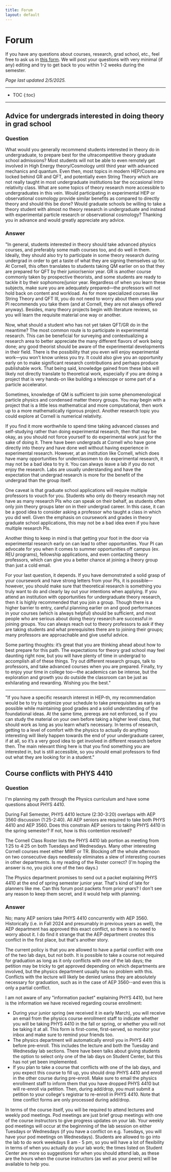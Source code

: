 ```yaml
---
title: Forum
layout: default
---
```

<link rel="stylesheet" href="/main.css">

# Forum

If you have any questions about courses, research, grad school, etc., feel free to ask us in [this form](https://docs.google.com/forms/d/e/1FAIpQLSd6bn5MNtVsbdFpGqtQT8dXEhIvStyfb3S5Vak8E3XqOu7z9Q/viewform?usp=sf_link). We will post your questions with very minimal (if any) editing and try to get back to you within 1-2 weeks during the semester.

_Page last updated 2/5/2025._

---
* TOC
{:toc}
---

## Advice for undergrads interested in doing theory in grad school
### Question
What would you generally recommend students interested in theory do in undergraduate, to prepare best for the ultracompetitive theory graduate school admissions? Most students will not be able to even remotely get involved in High Energy theory/Cosmology until third year with advanced mechanics and quantum. Even then, most topics in modern HEP/Cosmo are locked behind GR and QFT, and potentially even String Theory which are not really taught in most undergraduate institutions bar the occasional Intro relativity class. What are some topics of theory research more accessible to undergraduates in this vein. Would participating in experimental HEP or observational cosmology provide similar benefits as compared to directly theory and should this be done? Would graduate schools be willing to take a theory student with almost no theory research in undergraduate and instead with experimental particle research or observational cosmology? Thanking you in advance and would greatly appreciate any advice.

### Answer
"In general, students interested in theory should take advanced physics courses, and preferably some math courses too, and do well in them. Ideally, they should also try to participate in some theory research during undergrad in order to get a taste of what they are signing themselves up for. At Cornell, this often translates to students taking QM earlier on so that they are prepared for QFT by their junior/senior year. GR is another course commonly taken by prospective theorists, and some students are ready to tackle it by their sophomore/junior year. Regardless of when you learn these subjects, make sure you are adequately prepared—the professors will not hold back on content and workload. As for more specialized courses like String Theory and QFT III, you do not need to worry about them unless your PI recommends you take them (and at Cornell, they are not always offered anyway). Besides, many theory projects begin with literature reviews, so you will learn the requisite material one way or another.

Now, what should a student who has not yet taken QFT/GR do in the meantime? The most common route is to participate in experimental research. This can be beneficial for surveying and contextualizing a research area to better appreciate the many different flavors of work being done; any good theorist should be aware of the experimental developments in their field. There is the possibility that you even will enjoy experimental work—you won’t know unless you try. It could also give you an opportunity early on to make significant research contributions and perhaps produce publishable work. That being said, knowledge gained from these labs will likely not directly translate to theoretical work, especially if you are doing a project that is very hands-on like building a telescope or some part of a particle accelerator.

Sometimes, knowledge of QM is sufficient to join some phenomenological particle physics and condensed matter theory groups. You may begin with a project that is a little less mathematical and more computational, then work up to a more mathematically rigorous project. Another research topic you could explore at Cornell is numerical relativity.

If you find it more worthwhile to spend time taking advanced classes and self-studying rather than doing experimental research, then that may be okay, as you should not force yourself to do experimental work just for the sake of doing it. There have been undergrads at Cornell who have gone directly into theory and have done well without having experience in experimental research. However, at an institution like Cornell, which does have many opportunities for underclassmen to do experimental research, it may not be a bad idea to try it. You can always leave a lab if you do not enjoy the research. Labs are usually understanding and have the expectation that undergrad research is more for the benefit of the undergrad than the group itself.

One caveat is that graduate school applications will require multiple professors to vouch for you. Students who only do theory research may not have as many research PIs who can speak on their behalf, as students often only join theory groups later on in their undergrad career. In this case, it can be a good idea to consider asking a professor who taught a class in which you did well. Given the emphasis on coursework and grades in theory graduate school applications, this may not be a bad idea even if you have multiple research PIs.

Another thing to keep in mind is that getting your foot in the door via experimental research early on can lead to other opportunities. Your PI can advocate for you when it comes to summer opportunities off campus (ex. REU programs), fellowship applications, and even contacting theory professors, which can give you a better chance at joining a theory group than just a cold email.

For your last question, it depends. If you have demonstrated a solid grasp of your coursework and have strong letters from your PIs, it is possible—however, you should make sure that theoretical research is something you truly want to do and clearly lay out your intentions when applying. If you attend an institution with opportunities for undergraduate theory research, then it is highly recommended that you join a group. Though there is a higher barrier to entry, careful planning earlier on and good performances in your courses (which is always helpful) should be sufficient, and most people who are serious about doing theory research are successful in joining groups. You can always reach out to theory professors to ask if they are taking students and what prerequisites there are to joining their groups; many professors are approachable and give useful advice.

Some parting thoughts: it’s great that you are thinking ahead about how to best prepare for this path. The expectations for theory grad school may feel daunting right now, but you will have plenty of time in undergrad to accomplish all of these things. Try out different research groups, talk to professors, and take advanced courses when you are prepared. Finally, try to enjoy your time in college too—the academics can be intense, but the exploration and growth you do outside the classroom can be just as exhilarating and rewarding. Wishing you the best."

---

"If you have a specific research interest in HEP-th, my recommendation would be to try to optimize your schedule to take prerequisites as early as possible while maintaining good grades and a solid understanding of the foundational ideas. At the same time, prereqs are not enforced, so if you can study the material on your own before taking a higher level class, that should work as long as you learn what’s necessary. In terms of research, getting to a level of comfort with the physics to actually do anything interesting will likely happen towards the end of your undergraduate career, if at all, so it’s a very good idea to get involved in different research before then. The main relevant thing here is that you find something you are interested in, but is still accessible, so you should email professors to find out what they are looking for in a student."

## Course conflicts with PHYS 4410
### Question
I'm planning my path through the Physics curriculum and have some questions about PHYS 4410.

During Fall Semester, PHYS 4410 lecture (2:30-3:20) overlaps with AEP 3560 discussion (1:25-2:40). All AEP seniors are required to take both PHYS 4410 and AEP 3560. Does this constrain AEP seniors to taking PHYS 4410 in the spring semester? If not, how is this contention resolved?

The Cornell Class Roster lists the PHYS 4410 lab portion as meeting from 1:25 to 4:25 on both Tuesdays and Wednesdays. Many other interesting Cornell courses meet either MWF or TR. Blocking off the whole afternoon on two consecutive days needlessly eliminates a slew of interesting courses in other departments. Is my reading of the Roster correct? (I'm hoping the answer is no, you pick one of the two days.)

The Physics department promises to send out a packet explaining PHYS 4410 at the end of spring semester junior year. That's kind of late for planners like me. Can this forum post packets from prior years? I don't see any reason to keep them secret, and it would help with planning.

### Answer
No; many AEP seniors take PHYS 4410 concurrently with AEP 3560. Historically (i.e. in Fall 2024 and presumably in previous years as well), the AEP department has approved this exact conflict, so there is no need to worry about it. I do find it strange that the AEP department _creates_ this conflict in the first place, but that's another story.

The current policy is that you are allowed to have a partial conflict with one of the two lab days, but not both. It is possible to take a course not required for graduation as long as it only conflicts with one of the lab days; the petition may be tricky to get approved depending on which departments are involved, but the physics department usually has no problem with this. Conflicts with the lecture will likely be denied unless they are absolutely necessary for graduation, such as in the case of AEP 3560--and even this is only a partial conflict.

I am not aware of any "information packet" explaining PHYS 4410, but here is the information we have received regarding course enrollment:
- During your junior spring (we received it in early March), you will receive an email from the physics course enrollment staff to indicate whether you will be taking PHYS 4410 in the fall or spring, or whether you will not be taking it at all. This form is first-come, first-served, so monitor your inbox and make sure to remind your friends too.
- The physics department will automatically enroll you in PHYS 4410 before pre-enroll. This includes the lecture and both the Tuesday and Wednesday lab sections. There have been talks about giving students the option to select only one of the lab days on Student Center, but this has not yet been implemented.
- If you plan to take a course that conflicts with one of the lab days, and you expect this course to fill up, you should drop PHYS 4410 and enroll in the other course during pre-enroll. Make sure to email the physics enrollment staff to inform them that you have dropped PHYS 4410 but will re-enroll via petition. Then, during add/drop, you must submit a petition to your college's registrar to re-enroll in PHYS 4410. Note that time conflict forms are only processed during add/drop.

In terms of the course itself, you will be required to attend lectures and weekly pod meetings. Pod meetings are just brief group meetings with one of the course instructors to give progress updates on your lab. Your weekly pod meetings will occur at the beginnning of the lab session on either Tuesdays or Wednesdays (if you have a conflict on e.g. Tuesdays, you will have your pod meetings on Wednesdays). Students are allowed to go into the lab to do work weekdays 8 am - 5 pm, so you will have a lot of flexibility in terms of when you actually do your lab work; the times listed on Student Center are more so suggestions for when you should attend lab, as these are the hours when the course instructors (as well as your peers) will be available to help you.
